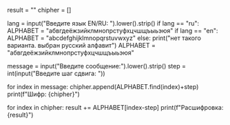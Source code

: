 result = ""
chipher = []

lang = input("Введите язык EN/RU: ").lower().strip()
if lang == "ru":
    ALPHABET = "абвгдеёжзийклмнопрстуфхцчшщъыьэюя"
if lang == "en":
    ALPHABET = "abcdefghijklmnopqrstuvwxyz"
else:
    print("нет такого варианта. выбран русский алфавит")
    ALPHABET = "абвгдеёжзийклмнопрстуфхцчшщъыьэюя"

message = input("Введите сообщение:").lower().strip()
step = int(input("Введите шаг сдвига: "))

for index in message:
    chipher.append(ALPHABET.find(index)+step)
print(f"Шифр: {chipher}")

for index in chipher:
    result += ALPHABET[index-step]
print(f"Расшифровка: {result}")     
